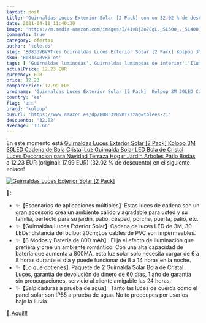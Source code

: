 ```yaml
---
layout: post
title: 'Guirnaldas Luces Exterior Solar [2 Pack] con un 32.02 % de descuento'
date: 2021-04-18 11:40:30
image: 'https://m.media-amazon.com/images/I/41vRj2o7CgL._SL500_._SL400_.jpg'
comments: true
category: ofertas
author: 'tole.es'
slug: 'B0833VBVRT-es Guirnaldas Luces Exterior Solar [2 Pack] Kolpop 3M 30LED...'
sku: 'B0833VBVRT-es'
tags: [ 'Guirnaldas luminosas','Guirnaldas luminosas de interior','Iluminación','Iluminación de exterior','kolpop','navidad', ]
actualPrice: 12.23 EUR
currency: EUR
price: 12.23
comparePrice: 17.99 EUR
prodname: 'Guirnaldas Luces Exterior Solar [2 Pack]  Kolpop 3M 30LED Cadena de Bola Cristal Luz  Guirnalda Solar LED Bola de Cristal Luces Decoracion para Navidad Terraza Hogar Jardín Arboles Patio Bodas'
country: 'es'
flag: '🇪🇸'
brand: 'kolpop'
buyurl: 'https://www.amazon.es/dp/B0833VBVRT/?tag=tolees-21'
descuento: '32.02'
average: '13.66'
---
```


En este momento está [Guirnaldas Luces Exterior Solar [2 Pack]  Kolpop 3M 30LED Cadena de Bola Cristal Luz  Guirnalda Solar LED Bola de Cristal Luces Decoracion para Navidad Terraza Hogar Jardín Arboles Patio Bodas](https://www.amazon.es/dp/B0833VBVRT/?tag=tolees-21) a 12.23 EUR (original: 17.99 EUR) (32.02 %  de descuento) en el siguiente enlace!

[![Guirnaldas Luces Exterior Solar [2 Pack]](https://m.media-amazon.com/images/I/41vRj2o7CgL._SL500_._SL400_.jpg)](https://www.amazon.es/dp/B0833VBVRT/?tag=tolees-21)

🔎:

- ✨【Escenarios de aplicaciones múltiples】Estas luces de cadena son un gran accesorio crea un ambiente cálido y agradable para usted y su familia, perfecto para su jardín, patio, césped, porche, puerta, patio, etc.
- ✨【Guirnaldas Luces Exterior Solar】Cadena de luces LED de 3M, 30 LEDs; distancia del bulbo: 20cm;Los cables de PVC son impermeables.
- ✨【8 Modos y Batería de 800 mAh】 Elija el efecto de iluminación que prefiera y cree un ambiente romántico. Con una alta capacidad de batería que aumenta a 800MA, esta luz solar solo necesita cargar de 6 a 8 horas durante el día y puede funcionar de 8 a 14 horas en la noche.
- ✨【Lo que obtienes】Paquete de 2 Guirnalda Solar Bola de Cristal Luces, garantía de devolución de dinero de 60 días, 1 año de garantía sin preocupaciones, servicio al cliente amigable las 24 horas.
- ✨【Salpicaduras a prueba de agua】 Tanto las luces de cuerda como el panel solar son IP55 a prueba de agua. No te preocupes por usarlos bajo la lluvia.

[🛒 Aquí!!!](https://www.amazon.es/dp/B0833VBVRT/?tag=tolees-21)
